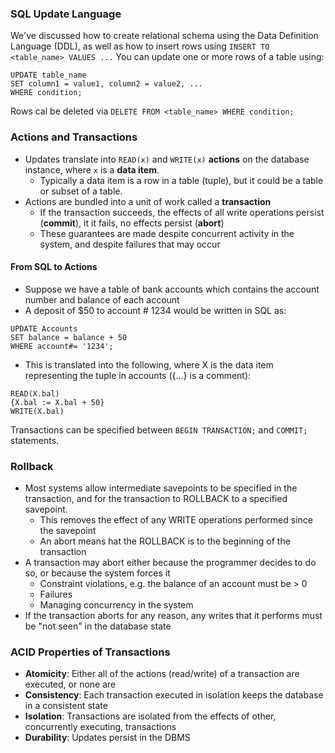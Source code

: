 ### SQL Update Language
We've discussed how to create relational schema using the Data Definition Language (DDL), as well as how to insert rows using `INSERT TO <table_name> VALUES ...`
You can update one or more rows of a table using:
```
UPDATE table_name
SET column1 = value1, column2 = value2, ...
WHERE condition;
```
Rows cal be deleted via `DELETE FROM <table_name> WHERE condition;`

### Actions and Transactions
* Updates translate into `READ(x)` and `WRITE(x)` **actions** on the database instance, where `x` is a **data item**.
	* Typically a data item is a row in a table (tuple), but it could be a table or subset of a table.
* Actions are bundled into a unit of work called a **transaction**
	* If the transaction succeeds, the effects of all write operations persist (**commit**), it it fails, no effects persist (**abort**)
	* These guarantees are made despite concurrent activity in the system, and despite failures that may occur

#### From SQL to Actions
* Suppose we have a table of bank accounts which contains the account number and balance of each account 
* A deposit of $50 to account # 1234 would be written in SQL as:
```
UPDATE Accounts
SET balance = balance + 50
WHERE account#= '1234';
```
* This is translated into the following, where X is the data item representing the tuple in accounts ({...} is a comment):
```
READ(X.bal)
{X.bal := X.bal + 50}
WRITE(X.bal)
```

Transactions can be specified between `BEGIN TRANSACTION;` and `COMMIT;` statements.

### Rollback
* Most systems allow intermediate savepoints to be specified in the transaction, and for the transaction to ROLLBACK to a specified savepoint.
	* This removes the effect of any WRITE operations performed since the savepoint
	* An abort means hat the ROLLBACK is to the beginning of the transaction
* A transaction may abort either because the programmer decides to do so, or because the system forces it
	* Constraint violations, e.g. the balance of an account must be > 0
	* Failures
	* Managing concurrency in the system
* If the transaction aborts for any reason, any writes that it performs must be "not seen" in the database state

### ACID Properties of Transactions
* **Atomicity**: Either all of the actions (read/write) of a transaction are executed, or none are
* **Consistency**: Each transaction executed in isolation keeps the database in a consistent state
* **Isolation**: Transactions are isolated from the effects of other, concurrently executing, transactions
* **Durability**: Updates persist in the DBMS
